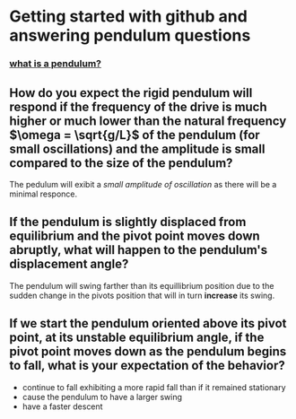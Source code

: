 # Getting started with github and answering pendulum questions 

### [what is a pendulum?](https://www.britannica.com/technology/pendulum)

## How do you expect the rigid pendulum will respond if the frequency of the drive is much higher or much lower than the natural frequency $\omega = \sqrt{g/L}$ of the pendulum (for small oscillations) and the amplitude is small compared to the size of the pendulum?
The pedulum will exibit a _small amplitude of oscillation_ as there will be a minimal responce. 

## If the pendulum is slightly displaced from equilibrium and the pivot point moves down abruptly, what will happen to the pendulum's displacement angle?
The pendulum will swing farther than its equillibrium position due to the sudden change in the pivots position that will in turn **increase** its swing.

## If we start the pendulum oriented above its pivot point, at its unstable equilibrium angle, if the pivot point moves down as the pendulum begins to fall, what is your expectation of the behavior? 
* continue to fall exhibiting a more rapid fall than if it remained stationary 
* cause the pendulum to have a larger swing 
* have a faster descent 
